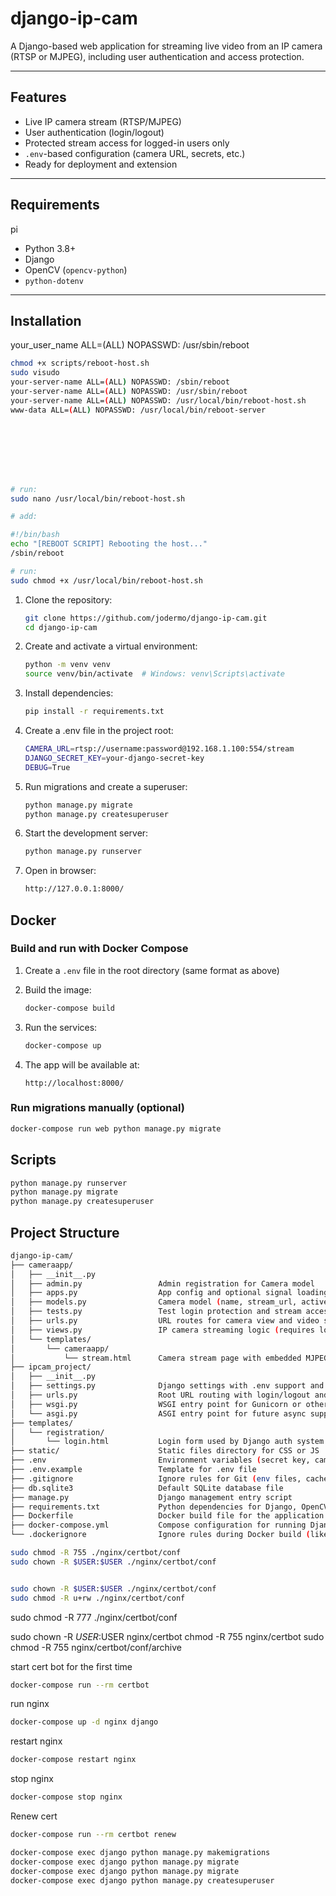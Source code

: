 # django-ip-cam


A Django-based web application for streaming live video from an IP camera (RTSP or MJPEG), including user authentication and access protection.

---

## Features


- Live IP camera stream (RTSP/MJPEG)
- User authentication (login/logout)
- Protected stream access for logged-in users only
- `.env`-based configuration (camera URL, secrets, etc.)
- Ready for deployment and extension

---

## Requirements
pi
- Python 3.8+
- Django
- OpenCV (`opencv-python`)
- `python-dotenv`

---

## Installation

your_user_name ALL=(ALL) NOPASSWD: /usr/sbin/reboot
```bash
chmod +x scripts/reboot-host.sh
sudo visudo
your-server-name ALL=(ALL) NOPASSWD: /sbin/reboot
your-server-name ALL=(ALL) NOPASSWD: /usr/sbin/reboot
your-server-name ALL=(ALL) NOPASSWD: /usr/local/bin/reboot-host.sh
www-data ALL=(ALL) NOPASSWD: /usr/local/bin/reboot-server








# run:
sudo nano /usr/local/bin/reboot-host.sh

# add:

#!/bin/bash
echo "[REBOOT SCRIPT] Rebooting the host..."
/sbin/reboot

# run:
sudo chmod +x /usr/local/bin/reboot-host.sh


```

1. Clone the repository:

    ```bash
    git clone https://github.com/jodermo/django-ip-cam.git
    cd django-ip-cam
    ```

2. Create and activate a virtual environment:

    ```bash
    python -m venv venv
    source venv/bin/activate  # Windows: venv\Scripts\activate
    ```

3. Install dependencies:

    ```bash
    pip install -r requirements.txt
    ```

4. Create a .env file in the project root:
    ```bash
    CAMERA_URL=rtsp://username:password@192.168.1.100:554/stream
    DJANGO_SECRET_KEY=your-django-secret-key
    DEBUG=True
    ```

5. Run migrations and create a superuser:

    ```bash
    python manage.py migrate
    python manage.py createsuperuser
    ```

6. Start the development server:
    ```bash
    python manage.py runserver
    ```

7. Open in browser:
    ```bash
    http://127.0.0.1:8000/
    ```

## Docker

### Build and run with Docker Compose

1. Create a `.env` file in the root directory (same format as above)

2. Build the image:

    ```bash
    docker-compose build
    ```

3. Run the services:

    ```bash
    docker-compose up
    ```

4. The app will be available at:

    ```
    http://localhost:8000/
    ```





### Run migrations manually (optional)

```bash
docker-compose run web python manage.py migrate
```

## Scripts

```bash
python manage.py runserver
python manage.py migrate
python manage.py createsuperuser
```

## Project Structure

```bash
django-ip-cam/
├── cameraapp/
│   ├── __init__.py
│   ├── admin.py                 Admin registration for Camera model
│   ├── apps.py                  App config and optional signal loading
│   ├── models.py                Camera model (name, stream_url, active)
│   ├── tests.py                 Test login protection and stream access
│   ├── urls.py                  URL routes for camera view and video stream
│   ├── views.py                 IP camera streaming logic (requires login)
│   └── templates/
│       └── cameraapp/
│           └── stream.html      Camera stream page with embedded MJPEG
├── ipcam_project/
│   ├── __init__.py
│   ├── settings.py              Django settings with .env support and auth config
│   ├── urls.py                  Root URL routing with login/logout and app include
│   ├── wsgi.py                  WSGI entry point for Gunicorn or other servers
│   └── asgi.py                  ASGI entry point for future async support
├── templates/
│   └── registration/
│       └── login.html           Login form used by Django auth system
├── static/                      Static files directory for CSS or JS
├── .env                         Environment variables (secret key, camera URL, debug)
├── .env.example                 Template for .env file
├── .gitignore                   Ignore rules for Git (env files, cache, venv)
├── db.sqlite3                   Default SQLite database file
├── manage.py                    Django management entry script
├── requirements.txt             Python dependencies for Django, OpenCV, dotenv, gunicorn
├── Dockerfile                   Docker build file for the application
├── docker-compose.yml           Compose configuration for running Django and migrations
└── .dockerignore                Ignore rules during Docker build (like .env and staticfiles)

```

```bash
sudo chmod -R 755 ./nginx/certbot/conf
sudo chown -R $USER:$USER ./nginx/certbot/conf


sudo chown -R $USER:$USER ./nginx/certbot/conf
sudo chmod -R u+rw ./nginx/certbot/conf

```
sudo chmod -R 777 ./nginx/certbot/conf

sudo chown -R $USER:$USER nginx/certbot
chmod -R 755 nginx/certbot
sudo chmod -R 755 nginx/certbot/conf/archive

start cert bot for the first time
```bash
docker-compose run --rm certbot
```

run nginx 
```bash
docker-compose up -d nginx django
```

restart nginx 
```bash
docker-compose restart nginx
```
stop nginx 
```bash
docker-compose stop nginx
```

Renew cert
```bash
docker-compose run --rm certbot renew
```


```bash
docker-compose exec django python manage.py makemigrations
docker-compose exec django python manage.py migrate
docker-compose exec django python manage.py migrate
docker-compose exec django python manage.py createsuperuser
```